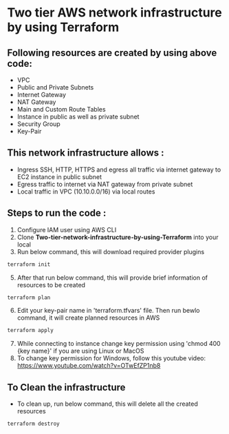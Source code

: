 
# Two tier AWS network infrastructure by using Terraform



## Following resources are created by using above code:

- VPC
- Public and Private Subnets
- Internet Gateway
- NAT Gateway
- Main and Custom Route Tables
- Instance in public as well as private subnet
- Security Group
- Key-Pair



## This network infrastructure allows :

- Ingress SSH, HTTP, HTTPS and egress all traffic via internet gateway to EC2 instance in public subnet
- Egress traffic to internet via NAT gateway from private subnet
- Local traffic in VPC (10.10.0.0/16) via local routes

## Steps to run the code :

1. Configure IAM user using AWS CLI
2. Clone **Two-tier-network-infrastructure-by-using-Terraform** into your local
4. Run below command, this will download required provider plugins
```bash
terraform init
```
5. After that run below command, this will provide brief information of resources to be created
```bash
terraform plan
```
6. Edit your key-pair name in 'terraform.tfvars' file. Then run bewlo command, it will create planned resources in AWS
```bash
terraform apply
```
7. While connecting to instance change key permission using 'chmod 400 {key name}' if you are using Linux or MacOS
8. To change key permission for Windows, follow this youtube video:
https://www.youtube.com/watch?v=OTwEfZP1nb8



    
## To Clean the  infrastructure

- To clean up, run below command, this will delete all the created resources
```bash
terraform destroy
```







